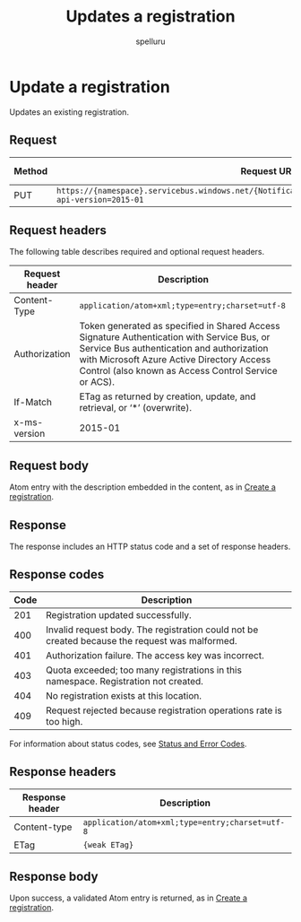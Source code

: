 ﻿---
title: "Updates a registration"
ms.custom: ""
ms.date: 04/05/2019
ms.prod: "azure"
ms.reviewer: ""
ms.service: "notification-hubs"
ms.suite: ""
ms.tgt_pltfrm: ""
ms.topic: "reference"
author: "spelluru"
ms.author: "spelluru"
manager: "timlt"

---


# Update a registration
Updates an existing registration.

## Request

| Method | Request URI | HTTP version |
| ------ | ----------- | ------------ | 
| PUT | `https://{namespace}.servicebus.windows.net/{NotificationHub}/registrations/<registrationId>?api-version=2015-01` | HTTP/1.1 |


## Request headers
The following table describes required and optional request headers.

| Request header | Description |
| -------------- | ----------- | 
| Content-Type | `application/atom+xml;type=entry;charset=utf-8` |
| Authorization | Token generated as specified in Shared Access Signature Authentication with Service Bus, or Service Bus authentication and authorization with Microsoft Azure Active Directory Access Control (also known as Access Control Service or ACS). |
| If-Match | ETag as returned by creation, update, and retrieval, or ‘*’ (overwrite). |
| x-ms-version | 2015-01 |

## Request body

Atom entry with the description embedded in the content, as in [Create a registration](create-registration.md).

## Response

The response includes an HTTP status code and a set of response headers.

## Response codes

| Code | Description |
| ---- | ----------- | 
| 201 | Registration updated successfully. |
| 400 | Invalid request body. The registration could not be created because the request was malformed. |
| 401 | Authorization failure. The access key was incorrect. |
| 403 | Quota exceeded; too many registrations in this namespace. Registration not created. |
| 404 | No registration exists at this location. |
| 409 | Request rejected because registration operations rate is too high. |

For information about status codes, see [Status and Error Codes](/rest/api/storageservices/Common-REST-API-Error-Codes).

## Response headers

| Response header | Description |
| --------------- | ----------- | 
| Content-type | `application/atom+xml;type=entry;charset=utf-8` |
| ETag | `{weak ETag}` |

## Response body

Upon success, a validated Atom entry is returned, as in [Create a registration](create-registration.md).

